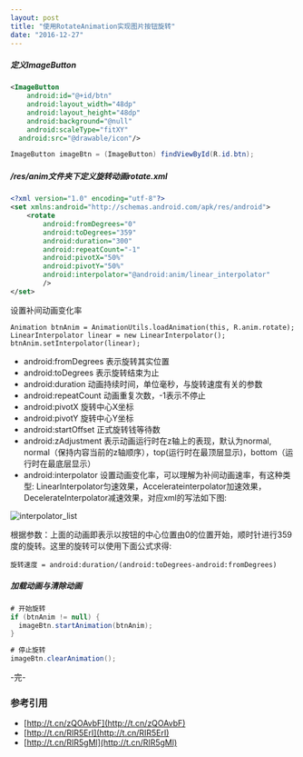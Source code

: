 ```yaml
---
layout: post
title: "使用RotateAnimation实现图片按钮旋转"
date: "2016-12-27"
---
```


##### 定义ImageButton

```xml
<ImageButton
    android:id="@+id/btn"
    android:layout_width="48dp"
    android:layout_height="48dp"
    android:background="@null"
    android:scaleType="fitXY"
  android:src="@drawable/icon"/>
```

```java
ImageButton imageBtn = (ImageButton) findViewById(R.id.btn);
```

##### /res/anim文件夹下定义旋转动画rotate.xml
```xml
<?xml version="1.0" encoding="utf-8"?>  
<set xmlns:android="http://schemas.android.com/apk/res/android">  
    <rotate  
        android:fromDegrees="0"  
        android:toDegrees="359"  
        android:duration="300"  
        android:repeatCount="-1"  
        android:pivotX="50%"  
        android:pivotY="50%"
        android:interpolator="@android:anim/linear_interpolator"
        />  
</set> 
```

设置补间动画变化率

```
Animation btnAnim = AnimationUtils.loadAnimation(this, R.anim.rotate);  
LinearInterpolator linear = new LinearInterpolator();  
btnAnim.setInterpolator(linear);  
```

+ android:fromDegrees 表示旋转其实位置
+ android:toDegrees 表示旋转结束为止
+ android:duration 动画持续时间，单位毫秒，与旋转速度有关的参数
+ android:repeatCount 动画重复次数，-1表示不停止
+ android:pivotX 旋转中心X坐标
+ android:pivotY 旋转中心Y坐标
+ android:startOffset 正式旋转钱等待数
+ android:zAdjustment 表示动画运行时在z轴上的表现，默认为normal, normal（保持内容当前的z轴顺序），top(运行时在最顶层显示)，bottom（运行时在最底层显示）
+ android:interpolator 设置动画变化率，可以理解为补间动画速率，有这种类型: LinearInterpolator匀速效果，Accelerateinterpolator加速效果，DecelerateInterpolator减速效果，对应xml的写法如下图:

![interpolator_list]({{site.IMG_PATH}}/interpolator_list.png)

根据参数：上面的动画即表示以按钮的中心位置由0的位置开始，顺时针进行359度的旋转。这里的旋转可以使用下面公式求得:

```
旋转速度 = android:duration/(android:toDegrees-android:fromDegrees)
```

##### 加载动画与清除动画
```java
# 开始旋转
if (btnAnim != null) {
  imageBtn.startAnimation(btnAnim); 
}

# 停止旋转
imageBtn.clearAnimation();
```

-完-

### 参考引用

+ [http://t.cn/zQOAvbF](http://t.cn/zQOAvbF)
+ [http://t.cn/RIR5ErI](http://t.cn/RIR5ErI)
+ [http://t.cn/RIR5gMl](http://t.cn/RIR5gMl)
